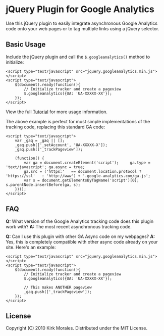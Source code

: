 # jQuery Plugin for Google Analytics

Use this jQuery plugin to easily integrate asynchronous Google Analytics code onto your web pages or to tag multiple links using a jQuery selector.

## Basic Usage

Include the jQuery plugin and call the `$.googleanalytics()` method to initialize:

	<script type="text/javascript" src="jquery.googleanalytics.min.js"></script>
	<script type="text/javascript">
		$(document).ready(function(){
			// Initialize tracker and create a pageview
			$.googleanalytics({UA: 'UA-XXXXX-XX'});
		});
	</script>

View the full [Tutorial](http://github.com/knation/jquery-googleanalytics/blob/master/TUTORIAL.md) for more usage information. 

The above example is perfect for most simple implementations of the tracking code, replacing this standard GA code:

	<script type="text/javascript">
		var _gaq = _gaq || [];
		_gaq.push(['_setAccount', 'UA-XXXXX-X']);
		_gaq.push(['_trackPageview']);

		(function() {
			var ga = document.createElement('script');     ga.type = 'text/javascript'; ga.async = true;
			ga.src = ('https:'   == document.location.protocol ? 'https://ssl'   : 'http://www') + '.google-analytics.com/ga.js';
			var s = document.getElementsByTagName('script')[0]; s.parentNode.insertBefore(ga, s);
		})();
	</script>

## FAQ

**Q:** What version of the Google Analytics tracking code does this plugin work with?
**A:** The most recent asynchronous tracking code.

**Q:** Can I use this plugin with other GA Async code on my webpages?
**A:** Yes, this is completely compatible with other async code already on your site. Here's an example:

	<script type="text/javascript" src="jquery.googleanalytics.min.js"></script>
	<script type="text/javascript">
		$(document).ready(function(){
			// Initialize tracker and create a pageview
			$.googleanalytics({UA: 'UA-XXXXX-XX'});

			// This makes ANOTHER pageview
			_gaq.push(['_trackPageview']);
		});
	</script>

## License

Copyright (C) 2010 Kirk Morales. Distributed under the MIT License.